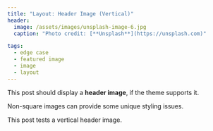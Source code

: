 ```yaml
---
title: "Layout: Header Image (Vertical)"
header:
  image: /assets/images/unsplash-image-6.jpg
  caption: "Photo credit: [**Unsplash**](https://unsplash.com)"

tags:
  - edge case
  - featured image
  - image
  - layout
---
```


This post should display a **header image**, if the theme supports it.

Non-square images can provide some unique styling issues.

This post tests a vertical header image.